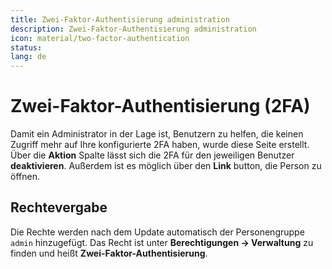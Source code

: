 ```yaml
---
title: Zwei-Faktor-Authentisierung administration
description: Zwei-Faktor-Authentisierung administration
icon: material/two-factor-authentication
status:
lang: de
---
```


# Zwei-Faktor-Authentisierung (2FA)

Damit ein Administrator in der Lage ist, Benutzern zu helfen, die keinen Zugriff mehr auf Ihre konfigurierte 2FA haben, wurde diese Seite erstellt.<br>
Über die **Aktion** Spalte lässt sich die 2FA für den jeweiligen Benutzer **deaktivieren**. Außerdem ist es möglich über den **Link** button, die Person zu öffnen.

## Rechtevergabe

Die Rechte werden nach dem Update automatisch der Personengruppe `admin` hinzugefügt. Das Recht ist unter **Berechtigungen -> Verwaltung** zu finden und heißt **Zwei-Faktor-Authentisierung**.
